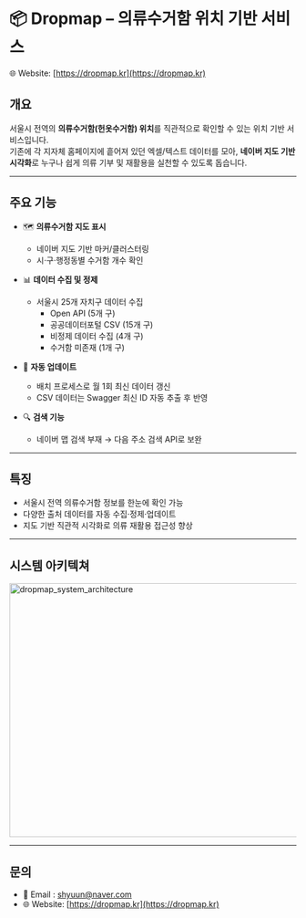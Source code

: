 # 📦 Dropmap – 의류수거함 위치 기반 서비스

🌐 Website: [https://dropmap.kr](https://dropmap.kr)

## 개요
서울시 전역의 **의류수거함(헌옷수거함) 위치**를 직관적으로 확인할 수 있는 위치 기반 서비스입니다.  
기존에 각 지자체 홈페이지에 흩어져 있던 엑셀/텍스트 데이터를 모아, **네이버 지도 기반 시각화**로 누구나 쉽게 의류 기부 및 재활용을 실천할 수 있도록 돕습니다.

---

## 주요 기능
- 🗺️ **의류수거함 지도 표시**  
  - 네이버 지도 기반 마커/클러스터링  
  - 시·구·행정동별 수거함 개수 확인  

- 📊 **데이터 수집 및 정제**  
  - 서울시 25개 자치구 데이터 수집  
    - Open API (5개 구)  
    - 공공데이터포털 CSV (15개 구)  
    - 비정제 데이터 수집 (4개 구)  
    - 수거함 미존재 (1개 구)  

- 🔄 **자동 업데이트**  
  - 배치 프로세스로 월 1회 최신 데이터 갱신  
  - CSV 데이터는 Swagger 최신 ID 자동 추출 후 반영  

- 🔍 **검색 기능**  
  - 네이버 맵 검색 부재 → 다음 주소 검색 API로 보완  

---

## 특징
  - 서울시 전역 의류수거함 정보를 한눈에 확인 가능
  - 다양한 출처 데이터를 자동 수집·정제·업데이트
  - 지도 기반 직관적 시각화로 의류 재활용 접근성 향상

---

## 시스템 아키텍쳐
<img width="1641" height="445" alt="dropmap_system_architecture" src="https://github.com/user-attachments/assets/370ad0ae-448e-4822-b966-5b356cb925a3" />

---

## 문의
- 📧 Email : shyuun@naver.com
- 🌐 Website: [https://dropmap.kr](https://dropmap.kr)
